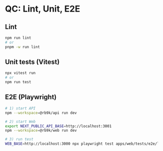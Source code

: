 # QC: Lint, Unit, E2E

## Lint
```bash
npm run lint
# or
pnpm -w run lint
```

## Unit tests (Vitest)
```bash
npx vitest run
# or
npm run test
```

## E2E (Playwright)
```bash
# 1) start API
npm --workspace=@rb9k/api run dev

# 2) start Web
export NEXT_PUBLIC_API_BASE=http://localhost:3001
npm --workspace=@rb9k/web run dev

# 3) run test
WEB_BASE=http://localhost:3000 npx playwright test apps/web/tests/e2e/login-flow.spec.ts
```